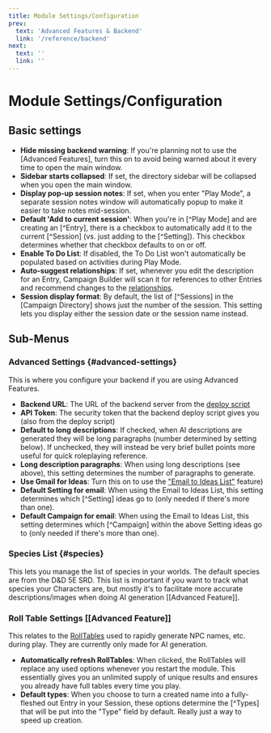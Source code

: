 ```yaml
---
title: Module Settings/Configuration
prev: 
  text: 'Advanced Features & Backend'
  link: '/reference/backend'
next: 
  text: ''
  link: ''
---
```

# Module Settings/Configuration

## Basic settings

- **Hide missing backend warning**: If you're planning not to use the [Advanced Features], turn this on to avoid being warned about it every time to open the main window.  
- **Sidebar starts collapsed**: If set, the directory sidebar will be collapsed when you open the main window.  
- **Display pop-up session notes**: If set, when you enter "Play Mode", a separate session notes window will automatically popup to make it easier to take notes mid-session.
- **Default 'Add to current session'**: When you're in [^Play Mode] and are creating an [^Entry], there is a checkbox to automatically add it to the current [^Session] (vs. just adding to the [^Setting]).  This checkbox determines whether that checkbox defaults to on or off.
- **Enable To Do List**: If disabled, the To Do List won't automatically be populated based on activities during Play Mode.
- **Auto-suggest relationships**: If set, whenever you edit the description for an Entry, Campaign Builder will scan it for references to other Entries and recommend changes to the [relationships](/reference/world-building/content/entry/relationships).
- **Session display format**: By default, the list of [^Sessions] in the [Campaign Directory] shows just the number of the session.  This setting lets you display either the session date or the session name instead.

## Sub-Menus
### Advanced Settings {#advanced-settings}
This is where you configure your backend if you are using Advanced Features.
- **Backend URL**: The URL of the backend server from the [deploy script](/reference/backend/deploy)
- **API Token**: The security token that the backend deploy script gives you (also from the deploy script)
- **Default to long descriptions**: If checked, when AI descriptions are generated they will be long paragraphs (number determined by setting below).  If unchecked, they will instead be very brief bullet points more useful for quick roleplaying reference.
- **Long description paragraphs**: When using long descriptions (see above), this setting determines the number of paragraphs to generate.
- **Use Gmail for Ideas**: Turn this on to use the ["Email to Ideas List"](/reference/backend/email) feature)
- **Default Setting for email**: When using the Email to Ideas List, this setting determines which [^Setting] ideas go to (only needed if there's more than one).
- **Default Campaign for email**: When using the Email to Ideas List, this setting determines which [^Campaign] within the above Setting ideas go to (only needed if there's more than one).

### Species List {#species}
This lets you manage the list of species in your worlds.  The default species are from the D&D 5E SRD.  This list is important if you want to track what species your Characters are, but mostly it's to facilitate more accurate descriptions/images when doing AI generation [[Advanced Feature]].

### Roll Table Settings [[Advanced Feature]]
This relates to the [RollTables](/reference/playing/rolltables) used to rapidly generate NPC names, etc. during play.  They are currently only made for AI generation.
- **Automatically refresh RollTables**: When clicked, the RollTables will replace any used options whenever you restart the module.  This essentially gives you an unlimited supply of unique results and ensures you already have full tables every time you play.
- **Default types**: When you choose to turn a created name into a fully-fleshed out Entry in your Session, these options determine the [^Types] that will be put into the "Type" field by default.  Really just a way to speed up creation.

